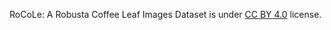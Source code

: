 RoCoLe: A Robusta Coffee Leaf Images Dataset is under [CC BY 4.0](https://creativecommons.org/licenses/by/4.0/legalcode) license.